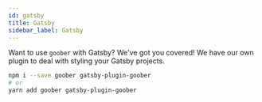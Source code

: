 ```yaml
---
id: gatsby
title: Gatsby
sidebar_label: Gatsby
---
```


Want to use `goober` with Gatsby? We've got you covered! We have our own plugin to deal with styling your Gatsby projects.

```sh
npm i --save goober gatsby-plugin-goober
# or
yarn add goober gatsby-plugin-goober
```
